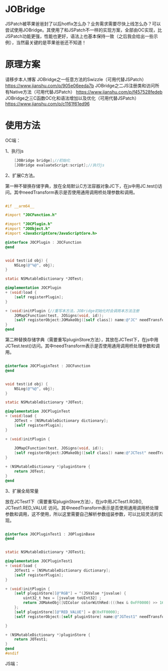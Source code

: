 # JOBridge
JSPatch被苹果爸爸封了以后hotfix怎么办？业务需求需要尽快上线怎么办？可以尝试使用JOBridge。其使用了和JSPatch不一样的实现方案，全部由OC实现，比JSPatch功能更强，性能也更好，语法上也基本保持一致（之后我会给出一些示例），当然最关键的是苹果爸爸还不知道！

# 原理方案
请移步本人博客
JOBridge之一任意方法的Swizzle（可用代替JSPatch）  https://www.jianshu.com/p/905e06eeda7b
JOBridge之二JS注册类和访问所有Native方法（可用代替JSPatch） https://www.jianshu.com/p/f457528fedeb
JOBridge之三C函数OC化和语法增加以及优化（可用代替JSPatch）  https://www.jianshu.com/p/c1161f61ed96

# 使用方法
OC端：

1、执行js
```Objective-C
    [JOBridge bridge];//初始化
    [JOBridge evaluateScript:script];//执行js
```
2、扩展C方法。

第一种不替换存储字典，放在全局默认C方法容器对象JC下，在js中用JC.test()访问。其中needTransform表示是否使用通用调用桥处理参数和调用。
```Objective-C

#if __arm64__

#import "JOCFunction.h"

#import "JOCPlugin.h"
#import "JOObject.h"
#import <JavaScriptCore/JavaScriptCore.h>

@interface JOCPlugin : JOCFunction
@end


void test(id obj) {
    NSLog(@"%@", obj);
}

static NSMutableDictionary *JOTest;

@implementation JOCPlugin
+ (void)load {
    [self registerPlugin];
}

+ (void)initPlugin {//重写本方法，JOBridge初始化时会调用本方法注册
    JOMapCFunction(test, JOSigns(void, id));
    [self registerObject:JOMakeObj([self class]) name:@"JC" needTransform:YES];
}
@end

```
第二种替换存储字典（需要重写pluginStore方法），其放在JCTest下，在js中用JCTest.test()访问。其中needTransform表示是否使用通用调用桥处理参数和调用。

```Objective-C

@interface JOCPluginTest : JOCFunction
@end


void test(id obj) {
    NSLog(@"%@", obj);
}

static NSMutableDictionary *JOTest;

@implementation JOCPluginTest
+ (void)load {
    JOTest = [NSMutableDictionary dictionary];
    [self registerPlugin];
}

+ (void)initPlugin {
    
    JOMapCFunction(test, JOSigns(void, id));
    [self registerObject:JOMakeObj([self class]) name:@"JCTest" needTransform:YES];
}

+ (NSMutableDictionary *)pluginStore {
    return JOTest;
}
@end
```

3、扩展全局常量

放在JCTest1下（需要重写pluginStore方法），在js中用JCTest1.RGB(), JCTest1.RED_VALUE 访问。其中needTransform表示是否使用通用调用桥处理参数和调用，这不使用，所以这里需要自己解析参数组装参数，可以比较灵活的实现。

```Objective-C

@interface JOCPluginTest1 : JOPluginBase
@end


static NSMutableDictionary *JOTest1;

@implementation JOCPluginTest1
+ (void)load {
    JOTest1 = [NSMutableDictionary dictionary];
    [self registerPlugin];
}

+ (void)initPlugin {
    [self pluginStore][@"RGB"] = ^(JSValue *jsvalue) {
        uint32_t hex = [jsvalue toUInt32] ;
        return JOMakeObj([UIColor colorWithRed:(((hex & 0xFF0000) >> 16))/255.0 green:(((hex & 0xFF00) >> 8))/255.0 blue:((hex & 0xFF))/255.0 alpha:1.0]);
    };
    [self pluginStore][@"RED_VALUE"] = @(0xFF0000);
    [self registerObject:[self pluginStore] name:@"JGTest1" needTransform:NO];

}

+ (NSMutableDictionary *)pluginStore {
    return JOTest1;
}
@end
#endif

```

JS端：

